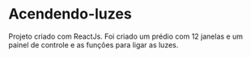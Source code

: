 # Acendendo-luzes
Projeto criado com ReactJs. Foi criado um prédio com 12 janelas e um painel de controle e as funções para ligar as luzes.
